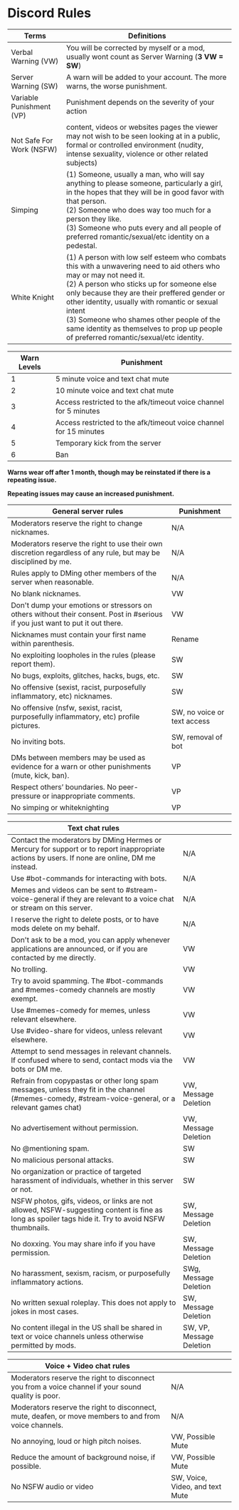 # Discord Rules


| **Terms**                 | **Definitions**                                                                                |
|---------------------------|------------------------------------------------------------------------------------------------|
| Verbal Warning (VW)       | You will be corrected by myself or a mod, usually wont count as Server Warning (**3 VW = SW**) |
| Server Warning (SW)       | A warn will be added to your account. The more warns, the worse punishment.                    |
| Variable Punishment (VP)  | Punishment depends on the severity of your action                                              |
| Not Safe For Work (NSFW)  | content, videos or websites pages the viewer may not wish to be seen looking at in a public, formal or controlled environment (nudity, intense sexuality, violence or other related subjects) |
| Simping                   | (1) Someone, usually a man, who will say anything to please someone, particularly a girl, in the hopes that they will be in good favor with that person. <br> (2) Someone who does way too much for a person they like. <br> (3) Someone who puts every and all people of preferred romantic/sexual/etc identity on a pedestal. |
| White Knight              | (1) A person with low self esteem who combats this with a unwavering need to aid others who may or may not need it. <br> (2) A person who sticks up for someone else only because they are their preffered gender or other identity, usually with romantic or sexual intent <br> (3) Someone who shames other people of the same identity as themselves to prop up people of preferred romantic/sexual/etc identity.  |


| **Warn Levels** | **Punishment**                                                    |
|-----------------|-------------------------------------------------------------------|
| 1               | 5 minute voice and text chat mute                                 |
| 2               | 10 minute voice and text chat mute                                |
| 3               | Access restricted to the afk/timeout voice channel for 5 minutes  |
| 4               | Access restricted to the afk/timeout voice channel for 15 minutes |
| 5               | Temporary kick from the server                                    |
| 6               | Ban                                                               |

**Warns wear off after 1 month, though may be reinstated if there is a repeating issue.**

**Repeating issues may cause an increased punishment.**



| **General server rules**                                                                       | **Punishment**                          |
|------------------------------------------------------------------------------------------------|-----------------------------------------|
| Moderators reserve the right to change nicknames.                                              | N/A                         |
| Moderators reserve the right to use their own discretion regardless of any rule, but may be disciplined by me.  | N/A                                     |
| Rules apply to DMing other members of the server when reasonable.                              | N/A                         |
| No blank nicknames.                                                                            | VW                          |
| Don't dump your emotions or stressors on others without their consent. Post in #serious if you just want to put it out there. | VW |
| Nicknames must contain your first name within parenthesis.                                     | Rename                      |
| No exploiting loopholes in the rules (please report them).                                     | SW                          |
| No bugs, exploits, glitches, hacks, bugs, etc.                                                 | SW                          |
| No offensive (sexist, racist, purposefully inflammatory, etc) nicknames.                       | SW                          |
| No offensive (nsfw, sexist, racist, purposefully inflammatory, etc) profile pictures.          | SW, no voice or text access |
| No inviting bots.                                                                              | SW, removal of bot          |
| DMs between members may be used as evidence for a warn or other punishments (mute, kick, ban). | VP                          |
| Respect others’ boundaries. No peer-pressure or inappropriate comments.                        | VP                          |
| No simping or whiteknighting                                                                   | VP                          |



| **Text chat rules**                                                                                                                                  |                                                        |
|------------------------------------------------------------------------------------------------------------------------------------------------------|--------------------------------|
| Contact the moderators by DMing Hermes or Mercury for support or to report inappropriate actions by users. If none are online, DM me instead.        | N/A                             |
| Use #bot-commands for interacting with bots.                                                                                                         | N/A                             |
| Memes and videos can  be sent to #stream-voice-general if they are relevant to a voice chat or stream on this server.                                | N/A                             |
| I reserve the right to delete posts, or to have mods delete on my behalf.                                                                            | N/A                              |
| Don't ask to be a mod, you can apply whenever applications are announced, or if you are contacted by me directly.                                    | VW                              |
| No trolling.                                                                                                                                         | VW                              |
| Try to avoid spamming. The #bot-commands and #memes-comedy channels are mostly exempt.                                                               | VW                              |
| Use #memes-comedy for memes, unless relevant elsewhere.                                                                                              | VW                              |
| Use #video-share for videos, unless relevant elsewhere.                                                                                              | VW                              |
| Attempt to send messages in relevant channels. If confused where to send, contact mods via the bots or DM me.                                        | VW                              |
| Refrain from copypastas or other long spam messages, unless they fit in the channel (#memes-comedy, #stream-voice-general, or a relevant games chat) | VW, Message Deletion            |
| No advertisement without permission.                                                                                                                 | VW, Message Deletion            |
| No @mentioning spam.                                                                                                                                 | SW                              |
| No malicious personal attacks.                                                                                                                       | SW                              |
| No organization or practice of  targeted harassment of individuals, whether in this server or not.                                                   | SW                              |
| NSFW photos, gifs, videos, or links are not allowed, NSFW-suggesting content is fine as long as spoiler tags hide it. Try to avoid NSFW thumbnails.  | SW, Message Deletion            |
| No doxxing. You may share info if you have permission.                                                                                               | SW, Message Deletion            |
| No harassment, sexism, racism, or purposefully inflammatory actions.                                                                                 | SWg, Message Deletion            |
| No written sexual roleplay. This does not apply to jokes in most cases.                                                                              | SW, Message Deletion            |
| No content illegal in the US shall be shared in text or voice channels unless otherwise permitted by mods.                                           | SW, VP, Message Deletion |



| **Voice + Video chat rules**                                                                          |                                 |
|-------------------------------------------------------------------------------------------------------|---------------------------------|
| Moderators reserve the right to disconnect you from a voice channel if your sound quality is poor.    | N/A                             |
| Moderators reserve the right to disconnect, mute, deafen, or move members to and from voice channels. | N/A                             |
| No annoying, loud or high pitch noises.                                                               | VW, Possible Mute               |
| Reduce the amount of background noise, if possible.                                                   | VW, Possible Mute               |
| No NSFW audio or video                                                                                | SW, Voice, Video, and text Mute |
